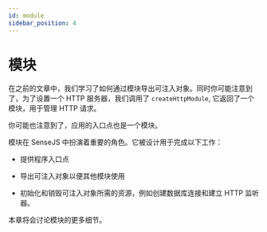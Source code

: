 ```yaml
---
id: module
sidebar_position: 4
---
```


# 模块

在之前的文章中，我们学习了如何通过模块导出可注入对象。同时你可能注意到了，为了设置一个 HTTP 服务器，我们调用了
`createHttpModule`, 它返回了一个模块，用于管理 HTTP 请求。

你可能也注意到了，应用的入口点也是一个模块。

模块在 SenseJS 中扮演着重要的角色。它被设计用于完成以下工作：

-   提供程序入口点

-   导出可注入对象以便其他模块使用

-   初始化和销毁可注入对象所需的资源，例如创建数据库连接和建立 HTTP 监听器。

本章将会讨论模块的更多细节。



